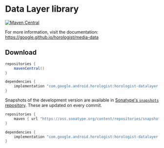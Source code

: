 # Data Layer library

[![Maven Central](https://img.shields.io/maven-central/v/com.google.android.horologist/horologist-media-data)](https://search.maven.org/search?q=g:com.google.android.horologist)

For more information, visit the documentation: https://google.github.io/horologist/media-data

## Download

```groovy
repositories {
    mavenCentral()
}

dependencies {
    implementation "com.google.android.horologist:horologist-datalayer:<version>"
}
```

Snapshots of the development version are available in [Sonatype's `snapshots` repository][snap]. These are updated on every commit.

```groovy
repositories {
    maven { url "https://oss.sonatype.org/content/repositories/snapshots" }
}

dependencies {
    implementation "com.google.android.horologist:horologist-datalayer:<version>-SNAPSHOT"
}
```

[snap]: https://oss.sonatype.org/content/repositories/snapshots/com/google/android/horologist/horologist-media-data/
